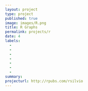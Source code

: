 ```yaml
---
layout: project
type: project
published: true
image: images/R.png
title: R Graphs
permalink: projects/r
date: 4
labels:
  -  
  - 
  - 
  - 
  - 
  - 
  - 
summary: 
projecturl: http://rpubs.com/rsilvio
---
```

